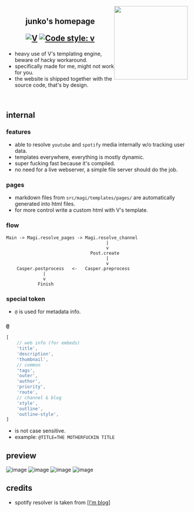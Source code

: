 <img src="https://media1.tenor.com/m/UEE0HU83IQcAAAAC/zombieland-saga-junko-konno.gif"  height="200" align="right" style="float: right; margin: 0 10px 0 0;">

<h2 align="center">

junko's homepage

[![V](https://img.shields.io/badge/V-212adfa-blue.svg)](https://github.com/vlang/v)
[![Code style: v](https://img.shields.io/badge/code%20state-shit-purple.svg)](https://github.com/vlang/v)
</h2>

- heavy use of V's templating engine, beware of hacky workaround.
- specifically made for me, might not work for you.
- the website is shipped together with the source code, that's by design.

<br/>

## internal

### features
- able to resolve `youtube` and `spotify` media internally w/o tracking user data.
- templates everywhere, everything is mostly dynamic.
- super fucking fast because it's compiled.
- no need for a live webserver, a simple file server should do the job.
### pages
- markdown files from `src/magi/templates/pages/` are automatically generated into html files.
- for more control write a custom html with V's template.

### flow
```
Main -> Magi.resolve_pages -> Magi.resolve_channel 
                                      |
                                      v
                                Post.create
                                      |
                                      v
    Casper.postprocess   <-   Casper.preprocess
              |
              v
            Finish

```
### special token
- `@` is used for metadata info.

### `@`
```js
[
	// web info (for embeds)
	'title',
	'description',
	'thumbnail',
	// common
	'tags',
	'outer',
	'author',
	'priority',
	'route',
	// channel & blog
	'style',
	'outline',
	'outline-style',
]
```
- is not case sensitive.
- example: `@TITLE=THE MOTHERFUCKIN TITLE`


## preview
![image](https://github.com/xjunko/home/assets/44401509/400759eb-fdfa-476e-a327-75e112551907)
![image](https://github.com/xjunko/home/assets/44401509/4d209884-e286-4c5d-852a-8cfa729e4745)
![image](https://github.com/xjunko/home/assets/44401509/8109f457-588d-4ff8-8fee-2fea64883eaa)
![image](https://github.com/xjunko/home/assets/44401509/c679877e-6fde-447f-a16e-29e8828a36fa)


## credits
- spotify resolver is taken from [[l'm blog]](https://github.com/l1mey112/me.l-m.dev/blob/main/src/spotify/main.v)

